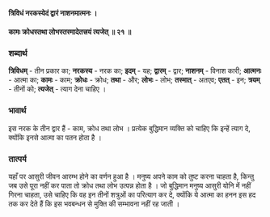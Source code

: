 #### त्रिविधं नरकस्येदं द्वारं नाशनमात्मनः ।
#### कामः क्रोधस्तथा लोभस्तस्मादेतत्त्रयं त्यजेत् ॥ २१ ॥

### शब्दार्थ

**त्रिविधम्** - तीन प्रकार का; **नरकस्य** - नरक का; **इदम्** - यह; **द्वारम्** - द्वार; **नाशनम्** - विनाश कारी; **आत्मनः** - आत्मा का; **कामः** - काम; **क्रोधः** - क्रोध; **तथा** - और; **लोभः** - लोभ; **तस्मात्** - अतएव; **एतत्** - इन; **त्रयम्** - तीनों को; **त्यजेत्** - त्याग देना चाहिए ।

### भावार्थ

इस नरक के तीन द्वार हैं - काम, क्रोध तथा लोभ । प्रत्येक बुद्धिमान व्यक्ति को चाहिए कि इन्हें त्याग दे, क्योंकि इनसे आत्मा का पतन होता है ।

### तात्पर्य

यहाँ पर आसुरी जीवन आरम्भ होने का वर्णन हुआ है । मनुष्य अपने काम को तुष्ट करना चाहता है, किन्तु जब उसे पूरा नहीं कर पाता तो क्रोध तथा लोभ उत्पन्न होता है । जो बुद्धिमान मनुष्य आसुरी योनि में नहीं गिरना चाहता, उसे चाहिए कि वह इन तीनों शत्रुओं का परित्याग कर दे, क्योंकि ये आत्मा का हनन इस हद तक कर देते हैं कि इस भवबन्धन से मुक्ति की सम्भावना नहीं रह जाती ।